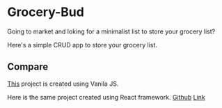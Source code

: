 # Grocery-Bud

Going to market and loking for a minimalist list to store your grocery list?

Here's a simple CRUD app to store your grocery list.

## Compare

[This](https://sirzeck.github.io/Grocery-Bud/) project is created using Vanila JS.

Here is the same project created using React framework.
[Github](https://github.com/SirZeck/Grocery-Bud-React-App)
[Link](https://your-grocery-bud.netlify.app/)
